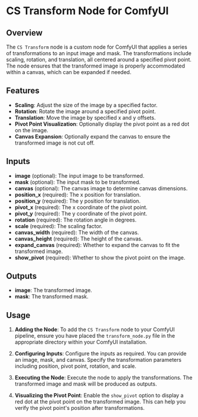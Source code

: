 # CS Transform Node for ComfyUI

## Overview
The `CS Transform` node is a custom node for ComfyUI that applies a series of transformations to an input image and mask. The transformations include scaling, rotation, and translation, all centered around a specified pivot point. The node ensures that the transformed image is properly accommodated within a canvas, which can be expanded if needed.

## Features
- **Scaling**: Adjust the size of the image by a specified factor.
- **Rotation**: Rotate the image around a specified pivot point.
- **Translation**: Move the image by specified x and y offsets.
- **Pivot Point Visualization**: Optionally display the pivot point as a red dot on the image.
- **Canvas Expansion**: Optionally expand the canvas to ensure the transformed image is not cut off.

## Inputs
- **image** (optional): The input image to be transformed.
- **mask** (optional): The input mask to be transformed.
- **canvas** (optional): The canvas image to determine canvas dimensions.
- **position_x** (required): The x position for translation.
- **position_y** (required): The y position for translation.
- **pivot_x** (required): The x coordinate of the pivot point.
- **pivot_y** (required): The y coordinate of the pivot point.
- **rotation** (required): The rotation angle in degrees.
- **scale** (required): The scaling factor.
- **canvas_width** (required): The width of the canvas.
- **canvas_height** (required): The height of the canvas.
- **expand_canvas** (required): Whether to expand the canvas to fit the transformed image.
- **show_pivot** (required): Whether to show the pivot point on the image.

## Outputs
- **image**: The transformed image.
- **mask**: The transformed mask.

## Usage

1. **Adding the Node**:
   To add the `CS Transform` node to your ComfyUI pipeline, ensure you have placed the `transform_node.py` file in the appropriate directory within your ComfyUI installation.

2. **Configuring Inputs**:
   Configure the inputs as required. You can provide an image, mask, and canvas. Specify the transformation parameters including position, pivot point, rotation, and scale.

3. **Executing the Node**:
   Execute the node to apply the transformations. The transformed image and mask will be produced as outputs.

4. **Visualizing the Pivot Point**:
   Enable the `show_pivot` option to display a red dot at the pivot point on the transformed image. This can help you verify the pivot point's position after transformations.

